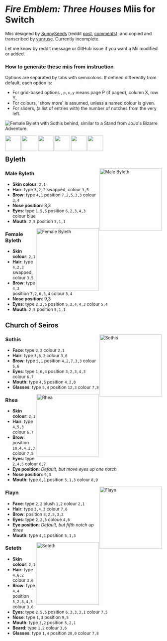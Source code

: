 # *Fire Emblem: Three Houses* Miis for Switch

Miis designed by [SunnySeeds] (reddit [post], [comments]), and copied and transcribed by [yunruse]. Currently incomplete.

Let me know by reddit message or GitHub issue if you want a Mii modified or added.

[SunnySeeds]: https://reddit.com/u/sunnyseeds
[yunruse]: https://reddit.com/u/yunruse
[post]: https://imgur.com/gallery/1w0Wmm0
[comments]: https://www.reddit.com/r/fireemblem/comments/d1huf4

### How to generate these miis from instruction


Options are separated by tabs with semicolons. If defined differently from default, each option is:

  - For grid-based options , `p,x,y` means page P (if paged), column X, row Y,
  - For colours, 'show more' is assumed, unless a named colour is given.
  - For sliders, (a list of entries with) the number of notches from the very left.

![Female Byleth with Sothis behind, similar to a Stand from JoJo's Bizarre Adventure.](https://i.imgur.com/PIVQ3T9.jpg)

<img src="https://i.imgur.com/UDU7JHd.jpg" alt="" width=50 align=left />
<img src="https://i.imgur.com/QR1eMtk.jpg" alt="" width=50 align=left />
<img src="https://i.imgur.com/vlyVM5e.jpg" alt="" width=50 align=left />
<img src="https://i.imgur.com/V6cOHOw.jpg" alt="" width=50 align=left />
<img src="https://i.imgur.com/Qaviupw.jpg" alt="" width=50 align=left />
<img src="https://i.imgur.com/foTvXwf.jpg" alt="" width=50 align=left />

<br><br>

## Byleth

<img src="https://i.imgur.com/UDU7JHd.jpg" alt="Male Byleth" width=200 align=right />

### Male Byleth

  - **Skin colour**: `2,1`
  - **Hair**: type `3,2,2` swapped, colour `3,5`
  - **Brow**: type `4,1` position `7,2,5,3,3` colour `3,4`
  - **Nose position**: 8,3
  - **Eyes**: type `1,5,5` position `6,2,3,4,3` colour blue
  - **Mouth**: `2,5` position `5,1,1`

<img src="https://i.imgur.com/QR1eMtk.jpg" alt="Female Byleth" width=200 align=right />

### Female Byleth

  - **Skin colour**: `2,1`
  - **Hair**: type `4,2,3` swapped, colour `3,5`
  - **Brow**: type `4,3` position `7,2,6,3,4` colour `3,4`
  - **Nose position**: 9,3
  - **Eyes**: type `2,2,5` position `5,2,4,4,3` colour `5,4`
  - **Mouth**: `2,5` position `5,1,1`

## Church of Seiros

<img src="https://i.imgur.com/vlyVM5e.jpg" alt="Sothis" width=200 align=right />

### Sothis

  - **Face**: type `2,2` colour `2,1`
  - **Hair**: type `3,6,2` colour `3,6`
  - **Brow**: type `5,1` position `4,2,7,3,3` colour `5,6`
  - **Eyes**: type `1,6,4` position `3,2,3,4,3` colour `6,7`
  - **Mouth**: type `4,5` position `4,2,0`
  - **Glasses**: type `5,4` position `12,3` colour `7,8`

<img src="https://i.imgur.com/V6cOHOw.jpg" alt="Rhea" width=200 align=right />

### Rhea

  - **Skin colour**: `2,1`
  - **Hair**: type `4,5,3` colour `6,7`
  - **Brow**: position `10,4,4,2,3` colour `7,5`
  - **Eyes**: type `2,4,5` colour `6,7`
  - **Eye position**: *Default, but move eyes up one notch*
  - **Nose position**: `9,3`
  - **Mouth**: type `6,1` position `5,1,3` colour `8,9`

<img src="https://i.imgur.com/Qaviupw.jpg" alt="Flayn" width=200 align=right />

### Flayn

  - **Face**: type `2,2` blush `1,2` colour `2,1`
  - **Hair**: type `3,4,3` colour `7,6`
  - **Brow**: position `8,2,5,3,2`
  - **Eyes**: type `2,2,5` coloue `4,6`
  - **Eye position**: *Default, but fifth notch up three*
  - **Mouth**: type `4,1` position `5,1,3`

<img src="https://i.imgur.com/foTvXwf.jpg" alt="Seteth" width=200 align=right />

### Seteth


  - **Skin colour**: `2,1`
  - **Hair**: type `4,6,2` colour `3,6`
  - **Brow**: type `4,4` position `5,2,8,4,3` colour `3,6`
  - **Eyes**: type `2,5,5` position `6,3,3,3,1` colour `7,5`
  - **Nose**: type `1,3` position `9,5`
  - **Mouth**: type `3,2` position `5,2,1`
  - **Beard**: type `1,2` colour `3,6`
  - **Glasses**: type `1,4` position `20,0` colour `7,8`
